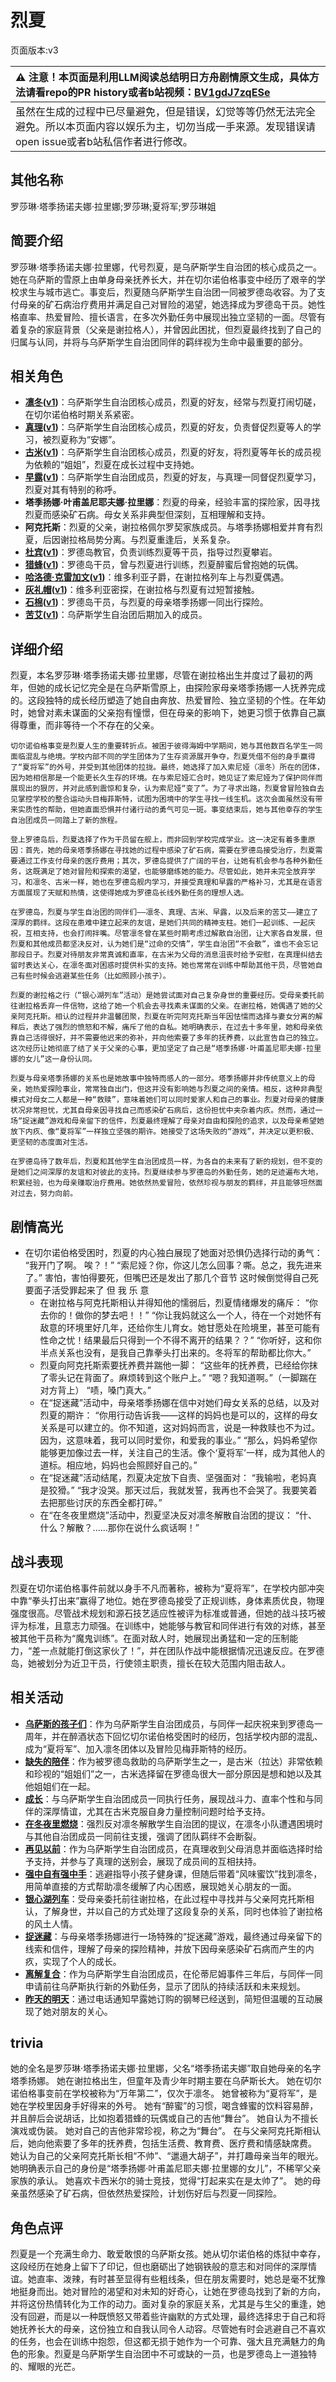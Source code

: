 # 烈夏
页面版本:v3
 

| :warning: 注意！本页面是利用LLM阅读总结明日方舟剧情原文生成，具体方法请看repo的PR history或者b站视频：[BV1gdJ7zqESe](https://www.bilibili.com/video/BV1gdJ7zqESe/)         |
|:----------------------------|
| 虽然在生成的过程中已尽量避免，但是错误，幻觉等等仍然无法完全避免。所以本页面内容以娱乐为主，切勿当成一手来源。发现错误请open issue或者b站私信作者进行修改。|



## 其他名称
罗莎琳·塔季扬诺夫娜·拉里娜;罗莎琳;夏将军;罗莎琳姐
## 简要介绍
罗莎琳·塔季扬诺夫娜·拉里娜，代号烈夏，是乌萨斯学生自治团的核心成员之一。她在乌萨斯的雪原上由单身母亲抚养长大，并在切尔诺伯格事变中经历了艰辛的学校求生与城市逃亡。事变后，烈夏随乌萨斯学生自治团一同被罗德岛收容。为了支付母亲的矿石病治疗费用并满足自己对冒险的渴望，她选择成为罗德岛干员。她性格直率、热爱冒险、擅长语言，在多次外勤任务中展现出独立坚韧的一面。尽管有着复杂的家庭背景（父亲是谢拉格人），并曾因此困扰，但烈夏最终找到了自己的归属与认同，并将与乌萨斯学生自治团同伴的羁绊视为生命中最重要的部分。
## 相关角色
-   **[凛冬](char_115_headbr.md)([v1](../chars/char_115_headbr.md))**：乌萨斯学生自治团核心成员，烈夏的好友，经常与烈夏打闹切磋，在切尔诺伯格时期关系紧密。
-   **[真理](char_195_glassb.md)([v1](../chars/char_195_glassb.md))**：乌萨斯学生自治团核心成员，烈夏的好友，负责督促烈夏等人的学习，被烈夏称为“安娜”。
-   **[古米](char_196_sunbr.md)([v1](../chars/char_196_sunbr.md))**：乌萨斯学生自治团核心成员，烈夏的好友，将烈夏等年长的成员视为依赖的“姐姐”，烈夏在成长过程中支持她。
-   **[早露](char_197_poca.md)([v1](../chars/char_197_poca.md))**：乌萨斯学生自治团成员，烈夏的好友，与真理一同督促烈夏学习，烈夏对其有特别的称呼。
-   **塔季扬娜·叶甫盖尼耶夫娜·拉里娜**：烈夏的母亲，经验丰富的探险家，因寻找烈夏而感染矿石病。母女关系非典型但深刻，互相理解和支持。
-   **阿克托斯**：烈夏的父亲，谢拉格佩尔罗契家族成员。与塔季扬娜相爱并育有烈夏，后因谢拉格局势分离。与烈夏重逢后，关系复杂。
-   **[杜宾](char_130_doberm.md)([v1](../chars/char_130_doberm.md))**：罗德岛教官，负责训练烈夏等干员，指导过烈夏攀岩。
-   **[猎蜂](char_137_brownb.md)([v1](../chars/char_137_brownb.md))**：罗德岛干员，曾与烈夏进行训练，烈夏醉蜜后曾抱她的玩偶。
-   **[哈洛德·克雷加文](extended_char_6367bd.md)([v1](../chars/extended_char_6367bd.md))**：维多利亚子爵，在谢拉格列车上与烈夏偶遇。
-   **[灰礼帽](extended_char_hui_li_mao.md)([v1](../chars/extended_char_hui_li_mao.md))**：维多利亚密探，在谢拉格与烈夏有过短暂接触。
-   **[石棉](char_378_asbest.md)([v1](../chars/char_378_asbest.md))**：罗德岛干员，与烈夏的母亲塔季扬娜一同出行探险。
-   **[苦艾](char_405_absin.md)([v1](../chars/char_405_absin.md))**：乌萨斯学生自治团后期加入的成员。
## 详细介绍
烈夏，本名罗莎琳·塔季扬诺夫娜·拉里娜，尽管在谢拉格出生并度过了最初的两年，但她的成长记忆完全是在乌萨斯雪原上，由探险家母亲塔季扬娜一人抚养完成的。这段独特的成长经历塑造了她自由奔放、热爱冒险、独立坚韧的个性。在年幼时，她曾对素未谋面的父亲抱有憧憬，但在母亲的影响下，她更习惯于依靠自己赢得尊重，而非等待一个不存在的父亲。

    切尔诺伯格事变是烈夏人生的重要转折点。被困于彼得海姆中学期间，她与其他数百名学生一同面临混乱与绝境。学校内部不同的学生团体为了生存资源展开争夺，烈夏凭借不俗的身手赢得了“夏将军”的外号，并受到其他团体的拉拢。最终，她选择了加入索尼娅（凛冬）所在的团体，因为她相信那是一个能更长久生存的环境。在与索尼娅汇合时，她见证了索尼娅为了保护同伴而展现出的狠厉，并对此感到震惊和复杂，认为索尼娅“变了”。为了寻求出路，烈夏曾冒险独自去见掌控学校的整合运动头目梅菲斯特，试图为困境中的学生寻找一线生机。这次会面虽然没有带来实质性的帮助，但她直面恐惧并付诸行动的勇气可见一斑。事变结束后，她与其他幸存的学生自治团成员一同踏上了新的旅程。

    登上罗德岛后，烈夏选择了作为干员留在舰上，而非回到学校完成学业。这一决定有着多重原因：首先，她的母亲塔季扬娜在寻找她的过程中感染了矿石病，需要在罗德岛接受治疗，烈夏需要通过工作支付母亲的医疗费用；其次，罗德岛提供了广阔的平台，让她有机会参与各种外勤任务，这既满足了她对冒险和探索的渴望，也能够磨练她的能力。尽管如此，她并未完全放弃学习，和凛冬、古米一样，她也在罗德岛舰内学习，并接受真理和早露的严格补习，尤其是在语言方面展现了天赋和热情，这使得她成为罗德岛长线外勤任务的理想人选。

    在罗德岛，烈夏与学生自治团的同伴们——凛冬、真理、古米、早露，以及后来的苦艾——建立了深厚的羁绊。这段在患难中建立起来的友谊，是她们共同的精神支柱。她们一起训练、一起庆祝，互相支持，也会打闹拌嘴。尽管凛冬曾在某些时期考虑过解散自治团，让大家各自发展，但烈夏和其他成员都坚决反对，认为她们是“过命的交情”，学生自治团“不会散”，谁也不会忘记那段日子。烈夏对待朋友非常真诚和直率，在古米为父母的消息沮丧时给予安慰，在真理纠结去留时表达关心，在凛冬面对困惑时提供朴实的支持。她也常常在训练中帮助其他干员，尽管她自己有些时候会逃避某些任务（比如照顾小孩子）。

    烈夏的谢拉格之行（“银心湖列车”活动）是她尝试面对自己复杂身世的重要经历。受母亲委托前往谢拉格丢弃一件信物，这给了她一个机会去寻找素未谋面的父亲。在谢拉格，她偶遇了她的父亲阿克托斯。相认的过程并非温馨团聚，烈夏在听完阿克托斯当年因怯懦而选择与妻女分离的解释后，表达了强烈的愤怒和不解，痛斥了他的自私。她明确表示，在过去十多年里，她和母亲依靠自己活得很好，并不需要他迟来的弥补，并向他索要了多年的抚养费，以此宣告自己的独立。这次经历让她彻底了结了关于父亲的心事，更加坚定了自己是“塔季扬娜·叶甫盖尼耶夫娜·拉里娜的女儿”这一身份认同。

    烈夏与母亲塔季扬娜的关系也是她故事中独特而感人的一部分。塔季扬娜并非传统意义上的母亲，她热爱探险事业，常常独自出门，但这并没有影响她与烈夏之间的亲情。相反，这种非典型模式对母女二人都是一种“救赎”，意味着她们可以同时爱家人和自己的事业。烈夏对母亲的健康状况非常担忧，尤其自母亲因寻找自己而感染矿石病后，这份担忧中夹杂着内疚。然而，通过一场“捉迷藏”游戏和母亲留下的信件，烈夏最终理解了母亲对自由和探险的追求，以及母亲希望她放下内疚、像“夏将军”一样独立坚强的期许。她接受了这场失败的“游戏”，并决定以更积极、更坚韧的态度面对生活。

    在罗德岛待了数年后，烈夏和其他学生自治团成员一样，为各自的未来有了新的规划，但不变的是她们之间深厚的友谊和对彼此的支持。烈夏继续参与罗德岛的外勤任务，她的足迹遍布大地，积累经验，也为母亲赚取治疗费用。她依然热爱冒险，依然珍视与朋友的羁绊，并且能够坦然面对过去，努力向前。
## 剧情高光
- 在切尔诺伯格受困时，烈夏的内心独白展现了她面对恐惧仍选择行动的勇气：
        “我开门了啊。 唉？！”
        “索尼娅？你，你这儿怎么回事？嘶。总之，我先进来了。”
        害怕，害怕得要死，但嘴巴还是发出了那几个音节
        这时候倒觉得自己死要面子活受罪起来了
        但 我 乐 意
    - 在谢拉格与阿克托斯相认并得知他的懦弱后，烈夏情绪爆发的痛斥：
        “你去你的！做你的梦去吧！！”
        “你让我妈就这么一个人，待在一个对她怀有敌意的环境里好几年，还给你生儿育女。她甘愿处在险境里，甚至可能有性命之忧！结果最后只得到一个不得不离开的结果？？”
        “你听好，这和你半点关系也没有，是我自己靠拳头打出来的。冬将军的帮助都比你大。”
    - 烈夏向阿克托斯索要抚养费并踹他一脚：
        “这些年的抚养费，已经给你抹了零头记在背面了。麻烦转到这个账户上。”
        “嗯？我知道啊。”（一脚踹在对方背上）
        “啧，嗓门真大。”
    - 在“捉迷藏”活动中，母亲塔季扬娜在信中对她们母女关系的总结，以及对烈夏的期许：
        “你用行动告诉我——这样的妈妈也是可以的，这样的母女关系是可以建立的。你不知道，这对妈妈而言，说是一种救赎也不为过。因为，这意味着，我可以同时爱你，和爱我的事业。”
        “那么，妈妈希望你能够更加像过去一样，关注自己的生活。像个‘夏将军’一样，成为其他人的道标。相应地，妈妈也会照顾好自己的。”
    - 在“捉迷藏”活动结尾，烈夏决定放下自责、坚强面对：
        “我输啦，老妈真是狡猾。”
        “我才没哭。那天过后，我就发誓，我再也不会哭了。我要笑着去把那些讨厌的东西全都打碎。”
    - 在“在冬夜里燃烧”活动中，烈夏坚决反对凛冬解散自治团的提议：
        “什、什么？解散？......那你在说什么疯话啊！”
## 战斗表现
烈夏在切尔诺伯格事件前就以身手不凡而著称，被称为“夏将军”，在学校内部冲突中靠“拳头打出来”赢得了地位。她在罗德岛接受了正规训练，身体素质优良，物理强度很高。尽管战术规划和源石技艺适应性被评为标准或普通，但她的战斗技巧被评为标准，且意志力顽强。在训练中，她能够与教官和同伴进行有效的对练，甚至被其他干员称为“魔鬼训练”。在面对敌人时，她展现出勇猛和一定的压制能力，“差一点就能打倒这家伙了！”，并在团队作战中能根据情况迅速反应。在罗德岛，她被划分为近卫干员，行使领主职责，擅长在较大范围内阻击敌人。
## 相关活动
-   **[乌萨斯的孩子们](../stories/act10d5.md)**：作为乌萨斯学生自治团成员，与同伴一起庆祝来到罗德岛一周年，并在醉酒状态下回忆切尔诺伯格受困时的经历，包括学校内部的混乱、成为“夏将军”、加入凛冬团体以及冒险见梅菲斯特的经历。
-   **[缺失的陪伴](../stories/story_sunbr_set_1.md)**：作为被罗德岛救助的乌萨斯学生之一，是古米（拉达）非常依赖和珍视的“姐姐们”之一，古米选择留在罗德岛很大一部分原因是想和她以及其他姐姐们在一起。
-   **[成长](../stories/story_sunbr_set_2.md)**：与乌萨斯学生自治团成员一同执行任务，展现战斗力、直率个性和与同伴的深厚情谊，尤其在古米克服自身力量控制问题时给予支持。
-   **[在冬夜里燃烧](../stories/story_headbr_set_2.md)**：强烈反对凛冬解散学生自治团的提议，在凛冬小队遭遇困境时与其他自治团成员一同前往支援，强调了团队羁绊不会断裂。
-   **[再见以前](../stories/story_glassb_set_2.md)**：作为乌萨斯学生自治团成员，在真理收到父母消息并面临选择时给予支持，并参与了真理的送别会，展现了成员间的互相扶持。
-   **[强中自有强中手](../stories/story_headbr_set_1.md)**：逃避指导小孩子健身课，但随后带着“风味蜜饮”找到凛冬，用简单直接的方式帮助凛冬缓解了内心困惑，展现她关心朋友的一面。
-   **[银心湖列车](../stories/act30side.md)**：受母亲委托前往谢拉格，在此过程中寻找并与父亲阿克托斯相认，了解身世，并以自己的方式处理了这段复杂的关系，同时也体验了谢拉格的风土人情。
-   **[捉迷藏](../stories/story_leto_set_1.md)**：与母亲塔季扬娜进行一场特殊的“捉迷藏”游戏，最终通过母亲留下的线索和信件，理解了母亲的探险精神，并放下因母亲感染矿石病而产生的内疚，实现了个人的成长。
-   **[离解复合](../stories/main_15.md)**：作为乌萨斯学生自治团成员，在伦蒂尼姆事件三年后，与同伴一同申请前往乌萨斯执行新的外勤任务，显示了团队的持续活跃和未来规划。
-   **[昨天的明天](../stories/story_poca_set_1.md)**：通过电话通知早露她订购的钢琴已经送到，简短但温暖的互动展现了她对朋友的关心。
## trivia
她的全名是罗莎琳·塔季扬诺夫娜·拉里娜，父名“塔季扬诺夫娜”取自她母亲的名字塔季扬娜。
    她在谢拉格出生，但童年及青少年时期主要在乌萨斯长大。
    她在切尔诺伯格事变前在学校被称为“万年第二”，仅次于凛冬。
    她曾被称为“夏将军”，是她在学校里因身手好得来的外号。
    她有“醉蜜”的习惯，喝含蜂蜜的饮料容易醉，并且醉后会说胡话，比如抱着猎蜂的玩偶或自己的吉他“舞台”。
    她自认为不擅长演戏或伪装。
    她对自己的吉他非常珍视，称之为“舞台”。
    在与父亲阿克托斯相认后，她向他索要了多年的抚养费，包括生活费、教育费、医疗费和情感缺席费。
    她认为自己的父亲阿克托斯长相“不帅”、“邋遢大胡子”，并打趣母亲当年的眼光。
    她明确表示自己的身份是“塔季扬娜·叶甫盖尼耶夫娜·拉里娜的女儿”，不稀罕父亲家族的承认。
    她喜欢卡西米尔的骑士竞技，觉得“打起来实在是太帅了”。
    她的母亲虽然感染了矿石病，但依然热爱探险，计划伤好后与烈夏一同探险。
## 角色点评
烈夏是一个充满生命力、敢爱敢恨的乌萨斯女孩。她从切尔诺伯格的炼狱中幸存，这段经历在她身上留下了印记，但也磨砺出了她钢铁般的意志和对同伴的深厚情谊。她直率、泼辣，有时甚至显得有些粗线条，但在朋友需要时，她总是毫不犹豫地挺身而出。她对冒险的渴望和对未知的好奇心，让她在罗德岛找到了新的方向，并将这份热情转化为工作的动力。面对复杂的家庭关系，尤其是与生父的重逢，她没有回避，而是以一种既愤怒又带着些许幽默的方式处理，最终选择忠于自己和将她抚养长大的母亲，这份独立和自我认同令人动容。尽管她有时会逃避自己不喜欢的任务，也会在训练中抱怨，但这都无损于她作为一个可靠、强大且充满魅力的角色的形象。烈夏是乌萨斯学生自治团中不可或缺的一员，也是罗德岛上一道独特的、耀眼的光芒。